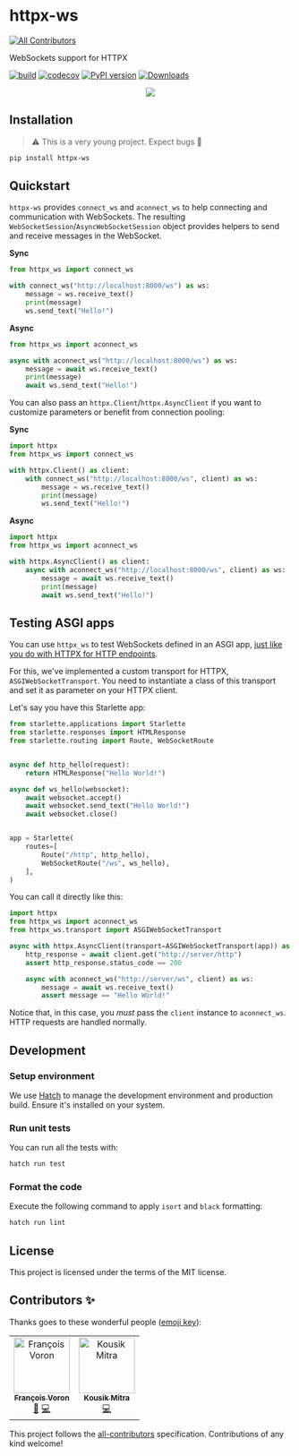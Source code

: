 # httpx-ws
<!-- ALL-CONTRIBUTORS-BADGE:START - Do not remove or modify this section -->
[![All Contributors](https://img.shields.io/badge/all_contributors-2-orange.svg?style=flat-square)](#contributors-)
<!-- ALL-CONTRIBUTORS-BADGE:END -->

WebSockets support for HTTPX

[![build](https://github.com/frankie567/httpx-ws/workflows/Build/badge.svg)](https://github.com/frankie567/httpx-ws/actions)
[![codecov](https://codecov.io/gh/frankie567/httpx-ws/branch/main/graph/badge.svg?token=fL49kIvrj6)](https://codecov.io/gh/frankie567/httpx-ws)
[![PyPI version](https://badge.fury.io/py/httpx-ws.svg)](https://badge.fury.io/py/httpx-ws)
[![Downloads](https://pepy.tech/badge/httpx-ws)](https://pepy.tech/project/httpx-ws)

<p align="center">
<a href="https://github.com/sponsors/frankie567"><img src="https://md-btn.deta.dev/button.svg?text=Buy%20me%20a%20coffee%20%E2%98%95%EF%B8%8F&bg=ef4444&w=200&h=50"></a>
</p>


## Installation

> ⚠️ This is a very young project. Expect bugs 🐛

```bash
pip install httpx-ws
```

## Quickstart

`httpx-ws` provides `connect_ws` and `aconnect_ws` to help connecting and communication with WebSockets. The resulting `WebSocketSession`/`AsyncWebSocketSession` object provides helpers to send and receive messages in the WebSocket.

**Sync**

```py
from httpx_ws import connect_ws

with connect_ws("http://localhost:8000/ws") as ws:
    message = ws.receive_text()
    print(message)
    ws.send_text("Hello!")
```

**Async**

```py
from httpx_ws import aconnect_ws

async with aconnect_ws("http://localhost:8000/ws") as ws:
    message = await ws.receive_text()
    print(message)
    await ws.send_text("Hello!")
```

You can also pass an `httpx.Client`/`httpx.AsyncClient` if you want to customize parameters or benefit from connection pooling:

**Sync**

```py
import httpx
from httpx_ws import connect_ws

with httpx.Client() as client:
    with connect_ws("http://localhost:8000/ws", client) as ws:
        message = ws.receive_text()
        print(message)
        ws.send_text("Hello!")
```

**Async**

```py
import httpx
from httpx_ws import aconnect_ws

with httpx.AsyncClient() as client:
    async with aconnect_ws("http://localhost:8000/ws", client) as ws:
        message = await ws.receive_text()
        print(message)
        await ws.send_text("Hello!")
```

## Testing ASGI apps

You can use `httpx_ws` to test WebSockets defined in an ASGI app, [just like you do with HTTPX for HTTP endpoints](https://www.python-httpx.org/async/#calling-into-python-web-apps).

For this, we've implemented a custom transport for HTTPX, `ASGIWebSocketTransport`. You need to instantiate a class of this transport and set it as parameter on your HTTPX client.

Let's say you have this Starlette app:

```py
from starlette.applications import Starlette
from starlette.responses import HTMLResponse
from starlette.routing import Route, WebSocketRoute


async def http_hello(request):
    return HTMLResponse("Hello World!")

async def ws_hello(websocket):
    await websocket.accept()
    await websocket.send_text("Hello World!")
    await websocket.close()


app = Starlette(
    routes=[
        Route("/http", http_hello),
        WebSocketRoute("/ws", ws_hello),
    ],
)
```

You can call it directly like this:

```py
import httpx
from httpx_ws import aconnect_ws
from httpx_ws.transport import ASGIWebSocketTransport

async with httpx.AsyncClient(transport=ASGIWebSocketTransport(app)) as client:
    http_response = await client.get("http://server/http")
    assert http_response.status_code == 200

    async with aconnect_ws("http://server/ws", client) as ws:
        message = await ws.receive_text()
        assert message == "Hello World!"
```

Notice that, in this case, you *must* pass the `client` instance to `aconnect_ws`. HTTP requests are handled normally.

## Development

### Setup environment

We use [Hatch](https://hatch.pypa.io/latest/install/) to manage the development environment and production build. Ensure it's installed on your system.

### Run unit tests

You can run all the tests with:

```bash
hatch run test
```

### Format the code

Execute the following command to apply `isort` and `black` formatting:

```bash
hatch run lint
```

## License

This project is licensed under the terms of the MIT license.

## Contributors ✨

Thanks goes to these wonderful people ([emoji key](https://allcontributors.org/docs/en/emoji-key)):

<!-- ALL-CONTRIBUTORS-LIST:START - Do not remove or modify this section -->
<!-- prettier-ignore-start -->
<!-- markdownlint-disable -->
<table>
  <tbody>
    <tr>
      <td align="center"><a href="http://francoisvoron.com"><img src="https://avatars.githubusercontent.com/u/1144727?v=4?s=100" width="100px;" alt="François Voron"/><br /><sub><b>François Voron</b></sub></a><br /><a href="#maintenance-frankie567" title="Maintenance">🚧</a> <a href="https://github.com/frankie567/httpx-ws/commits?author=frankie567" title="Code">💻</a></td>
      <td align="center"><a href="http://kousikmitra.github.io"><img src="https://avatars.githubusercontent.com/u/15109533?v=4?s=100" width="100px;" alt="Kousik Mitra"/><br /><sub><b>Kousik Mitra</b></sub></a><br /><a href="https://github.com/frankie567/httpx-ws/commits?author=kousikmitra" title="Code">💻</a></td>
    </tr>
  </tbody>
</table>

<!-- markdownlint-restore -->
<!-- prettier-ignore-end -->

<!-- ALL-CONTRIBUTORS-LIST:END -->

This project follows the [all-contributors](https://github.com/all-contributors/all-contributors) specification. Contributions of any kind welcome!